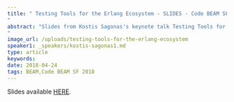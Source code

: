 ```yaml
---
title: " Testing Tools for the Erlang Ecosystem - SLIDES - Code BEAM SF 2018
"
abstract: "Slides from Kostis Sagonas's keynote talk Testing Tools for the Erlang Ecosystem - Code BEAM SF 2018
"
image_url: /uploads/testing-tools-for-the-erlang-ecosystem
speaker1: _speakers/kostis-sagonas1.md
type: article
keywords: 
date: 2018-04-24
tags: BEAM,Code BEAM SF 2018
---
```

Slides available <a href="/uploads/media/default/0001/01/fd33426166979d663b0f6040a46cad6e2fe149cc.pdf" target="_blank">HERE</a>.
